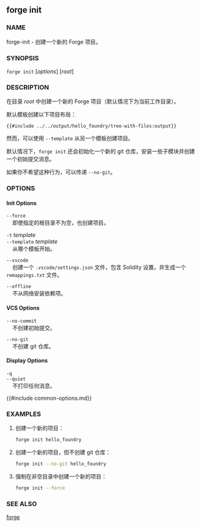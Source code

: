 ## forge init

### NAME

forge-init - 创建一个新的 Forge 项目。

### SYNOPSIS

``forge init`` [*options*] [*root*]

### DESCRIPTION

在目录 *root* 中创建一个新的 Forge 项目（默认情况下为当前工作目录）。

默认模板创建以下项目布局：

```ignore
{{#include ../../output/hello_foundry/tree-with-files:output}}
```

然而，可以使用 `--template` 从另一个模板创建项目。

默认情况下，`forge init` 还会初始化一个新的 git 仓库，安装一些子模块并创建一个初始提交消息。

如果你不希望这种行为，可以传递 `--no-git`。

### OPTIONS

#### Init Options

`--force`  
&nbsp;&nbsp;&nbsp;&nbsp;即使指定的根目录不为空，也创建项目。

`-t` *template*  
`--template` *template*  
&nbsp;&nbsp;&nbsp;&nbsp;从哪个模板开始。

`--vscode`  
&nbsp;&nbsp;&nbsp;&nbsp;创建一个 `.vscode/settings.json` 文件，包含 Solidity 设置，并生成一个 `remappings.txt` 文件。

`--offline`  
&nbsp;&nbsp;&nbsp;&nbsp;不从网络安装依赖项。

#### VCS Options

`--no-commit`  
&nbsp;&nbsp;&nbsp;&nbsp;不创建初始提交。

`--no-git`  
&nbsp;&nbsp;&nbsp;&nbsp;不创建 git 仓库。

#### Display Options

`-q`  
`--quiet`  
&nbsp;&nbsp;&nbsp;&nbsp;不打印任何消息。

{{#include common-options.md}}

### EXAMPLES

1. 创建一个新的项目：
    ```sh
    forge init hello_foundry
    ```

2. 创建一个新的项目，但不创建 git 仓库：
    ```sh
    forge init --no-git hello_foundry
    ```

3. 强制在非空目录中创建一个新的项目：
    ```sh
    forge init --force 
    ```

### SEE ALSO

[forge](./forge.md)